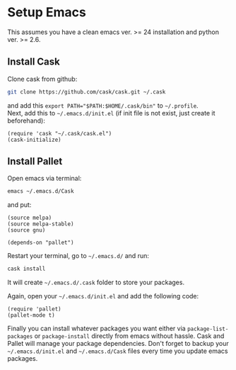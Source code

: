 Setup Emacs
============================
This assumes you have a clean emacs ver. >= 24 installation and python ver. >= 2.6.

Install Cask
----------------------------
Clone cask from github:  
```bash
git clone https://github.com/cask/cask.git ~/.cask
```  
and add this `export PATH="$PATH:$HOME/.cask/bin"` to `~/.profile`.  
Next, add this to `~/.emacs.d/init.el` (if init file is not exist, just create it beforehand):  
```elisp
(require 'cask "~/.cask/cask.el")
(cask-initialize)
```

Install Pallet
----------------------------
Open emacs via terminal:  
```bash
emacs ~/.emacs.d/Cask
```  
and put:  
```elisp
(source melpa)
(source melpa-stable)
(source gnu)

(depends-on "pallet")
```  

Restart your terminal, go to `~/.emacs.d/` and run:  
```bash
cask install
```  
It will create `~/.emacs.d/.cask` folder to store your packages.  

Again, open your `~/.emacs.d/init.el` and add the following code:  
```elisp
(require 'pallet)
(pallet-mode t)
```  

Finally you can install whatever packages you want either via `package-list-packages` or `package-install` directly from emacs without hassle. Cask and Pallet will manage your package dependencies. Don't forget to backup your `~/.emacs.d/init.el` and `~/.emacs.d/Cask` files every time you update emacs packages.
